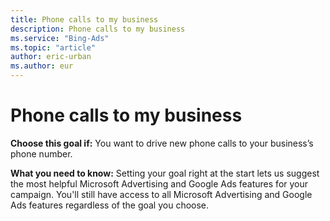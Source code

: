 ```yaml
---
title: Phone calls to my business
description: Phone calls to my business
ms.service: "Bing-Ads"
ms.topic: "article"
author: eric-urban
ms.author: eur
---
```


# Phone calls to my business

**Choose this goal if:** You want to drive new phone calls to your business’s phone number.

**What you need to know:** Setting your goal right at the start lets us suggest the most helpful Microsoft Advertising and Google Ads features for your campaign. You'll still have access to all Microsoft Advertising and Google Ads features regardless of the goal you choose.


